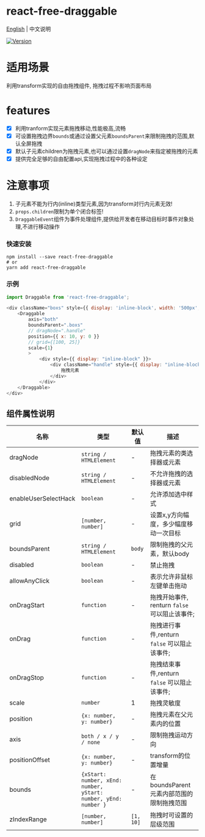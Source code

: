 # react-free-draggable

[English](./README.md) | 中文说明

[![Version](https://img.shields.io/badge/version-2.0.0-green)](https://www.npmjs.com/package/react-free-draggable)

# 适用场景

利用transform实现的自由拖拽组件, 拖拽过程不影响页面布局

# features

- [x] 利用tranform实现元素拖拽移动,性能极高,流畅
- [x] 可设置拖拽边界`bounds`或通过设置父元素`boundsParent`来限制拖拽的范围,默认全屏拖拽
- [x] 默认子元素children为拖拽元素,也可以通过设置`dragNode`来指定被拖拽的元素
- [x] 提供完全足够的自由配置api,实现拖拽过程中的各种设定

# 注意事项

1. 子元素不能为行内(inline)类型元素,因为transform对行内元素无效!
2. `props.children`限制为单个闭合标签!
2. `DraggableEvent`组件为事件处理组件,提供给开发者在移动目标时事件对象处理,不进行移动操作

### 快速安装
```
npm install --save react-free-draggable
# or
yarn add react-free-draggable
```

### 示例
```javascript
import Draggable from 'react-free-draggable';

<div className="boxs" style={{ display: 'inline-block', width: '500px', background: "red" }}>
    <Draggable
        axis="both"
        boundsParent=".boxs"
        // dragNode=".handle"
        position={{ x: 10, y: 0 }}
        // grid={[100, 25]}
        scale={1}
        >
            <div style={{ display: "inline-block" }}>
                <div className="handle" style={{ display: "inline-block", width: "80px",background: "blue", cursor: "pointer", height: "100%" }} type="default" onClick={this.clickToast}>
                    拖拽元素
                </div>
            </div>
    </Draggable>
</div>
```

## 组件属性说明

| 名称                          | 类型                  | 默认值                                                         | 描述                                                                                                      |
| ----------------------------- | --------------------- | -------------------------------------------------------------- | --------------------------------------------------------------------------------------------------------- |
| dragNode                      | `string / HTMLElement`            | -                                                  | 拖拽元素的类选择器或元素                                                                                  |
| disabledNode                  | `string / HTMLElement`            | -                                                  | 不允许拖拽的选择器或元素                                                                              |
| enableUserSelectHack          | `boolean`                         | -                                                  | 允许添加选中样式                                                  |
| grid                          | `[number, number]`                | -                                                  | 设置x,y方向幅度，多少幅度移动一次目标                                                                              |
| boundsParent                  | `string / HTMLElement`            | `body`                                             | 限制拖拽的父元素，默认body              |
| disabled                      | `boolean`                         | -                                                  | 禁止拖拽                                                                                          |
| allowAnyClick                 | `boolean`                         | -                                                  | 表示允许非鼠标左键单击拖动                                                                                          |
| onDragStart                   | `function`                        | -                                                  | 拖拽开始事件, renturn `false` 可以阻止该事件;                                                                                           |
| onDrag                        | `function`                        | -                                                  | 拖拽进行事件,renturn `false` 可以阻止该事件;                      |
| onDragStop                    | `function`                        | -                                                  | 拖拽结束事件,renturn `false` 可以阻止该事件;                                                                                  |
| scale                         | `number`                          | 1                                                  | 拖拽灵敏度                                                                                  |
| position                      | `{x: number, y: number}`          | -                                                  | 拖拽元素在父元素内的位置                                                                                  |
| axis                          | `both / x / y / none`             | -                                                  | 限制拖拽运动方向                                                                                  |
| positionOffset                | `{x: number, y: number}`          | -                                                  | transform的位置增量                                                                                  |
| bounds                        | `{xStart: number, xEnd: number, yStart: number, yEnd: number }` | -                    | 在boundsParent元素内部范围的限制拖拽范围                                                                                          |
| zIndexRange                   | `[number, number]`                | `[1, 10]`                                          | 拖拽时可设置的层级范围                                                                                          |





